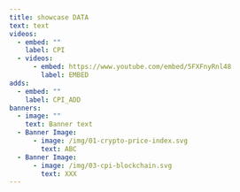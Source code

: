 ```yaml
---
title: showcase DATA
text: text
videos:
  - embed: ""
    label: CPI
  - videos:
      - embed: https://www.youtube.com/embed/5FXFnyRnl48
        label: EMBED
adds:
  - embed: ""
    label: CPI_ADD
banners:
  - image: ""
    text: Banner text
  - Banner Image:
      - image: /img/01-crypto-price-index.svg
        text: ABC
  - Banner Image:
      - image: /img/03-cpi-blockchain.svg
        text: XXX
---
```

